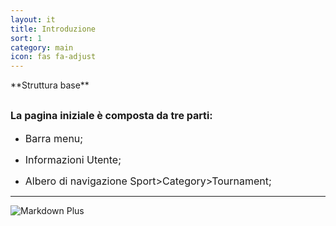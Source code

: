 ```yaml
---
layout: it
title: Introduzione
sort: 1
category: main
icon: fas fa-adjust
---
```

<p class="message">
    
</p>
**Struttura base**

<font size="3">La pagina iniziale è composta da tre parti:</font>
---


- <font size="3">Barra menu;</font>

- <font size="3">Informazioni Utente;</font>

- <font size="3">Albero di navigazione Sport>Category>Tournament;</font>
---
![Markdown Plus]({{site.baseurl}}/public/images/selection/home-too-tre.png)





